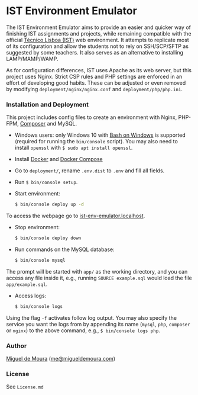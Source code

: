 # IST Environment Emulator

The IST Environment Emulator aims to provide an easier and quicker way of finishing IST assignments and projects, while remaining compatible with the official [Técnico Lisboa (IST)] web environment. It attempts to replicate most of its configuration and allow the students not to rely on SSH/SCP/SFTP as suggested by some teachers. It also serves as an alternative to installing LAMP/MAMP/WAMP.

As for configuration differences, IST uses Apache as its web server, but this project uses Nginx. Strict CSP rules and PHP settings are enforced in an effort of developing good habits. These can be adjusted or even removed by modifying `deployment/nginx/nginx.conf` and `deployment/php/php.ini`.

### Installation and Deployment

This project includes config files to create an environment with Nginx, PHP-FPM, [Composer] and MySQL.

* Windows users: only Windows 10 with [Bash on Windows](https://msdn.microsoft.com/en-us/commandline/wsl/install_guide) is supported (required for running the `bin/console` script). You may also need to install `openssl` with `$ sudo apt install openssl`.

* Install [Docker] and [Docker Compose]
* Go to `deployment/`, rename `.env.dist` to `.env` and fill all fields.
* Run `$ bin/console setup`.

* Start environment:

    ```sh
    $ bin/console deploy up -d
    ```

To access the webpage go to [ist-env-emulator.localhost](https://ist-env-emulator.localhost).

* Stop environment:

    ```sh
    $ bin/console deploy down
    ```

* Run commands on the MySQL database:

    ```sh
    $ bin/console mysql
    ```
The prompt will be started with `app/` as the working directory, and you can access any file inside it, e.g., running `SOURCE example.sql` would load the file `app/example.sql`.

* Access logs:

    ```sh
    $ bin/console logs
    ```
Using the flag `-f` activates follow log output. You may also specify the service you want the logs from by appending its name (`mysql`, `php`, `composer` or `nginx`) to the above command, e.g., `$ bin/console logs php`.

### Author

[Miguel de Moura] (me@migueldemoura.com)

### License

See `License.md`

   [Técnico Lisboa (IST)]: <https://tecnico.ulisboa.pt/>
   [Composer]: <https://getcomposer.org/download/>
   [Docker]: <https://docs.docker.com/engine/installation/>
   [Docker Compose]: <https://docs.docker.com/compose/install/>
   [Miguel de Moura]: <https://migueldemoura.com/>
